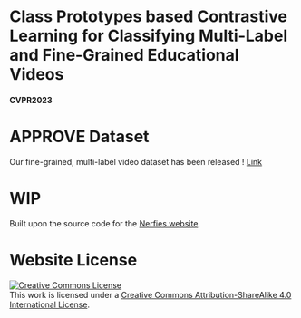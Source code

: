 # Class Prototypes based Contrastive Learning for Classifying Multi-Label and Fine-Grained Educational Videos
#### CVPR2023

# APPROVE Dataset

Our fine-grained, multi-label video dataset has been released ! [Link](https://github.com/rohit-gupta/MMContrast/tree/main/APPROVE)


# WIP

Built upon the source code for the [Nerfies website](https://nerfies.github.io).

# Website License
<a rel="license" href="http://creativecommons.org/licenses/by-sa/4.0/"><img alt="Creative Commons License" style="border-width:0" src="https://i.creativecommons.org/l/by-sa/4.0/88x31.png" /></a><br />This work is licensed under a <a rel="license" href="http://creativecommons.org/licenses/by-sa/4.0/">Creative Commons Attribution-ShareAlike 4.0 International License</a>.
